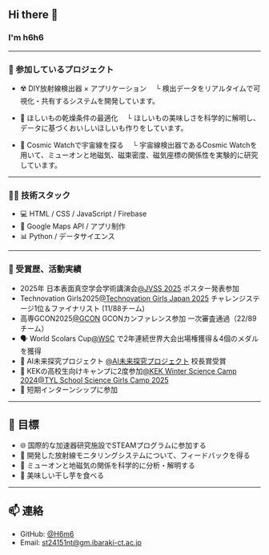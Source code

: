 ## Hi there 👋
### I'm h6h6

---
### 🔬 参加しているプロジェクト

- ☢️ DIY放射線検出器 × アプリケーション
　└ 検出データをリアルタイムで可視化・共有するシステムを開発しています。

- 🍠 ほしいもの乾燥条件の最適化
　└ ほしいもの美味しさを科学的に解明し、データに基づくおいしいほしいも作りをしています。

- 🌌 Cosmic Watchで宇宙線を探る
　└ 宇宙線検出器であるCosmic Watchを用いて、ミューオンと地磁気、磁束密度、磁気座標の関係性を実験的に研究しています。

---

### 👩‍💻 技術スタック

- 💻 HTML / CSS / JavaScript / Firebase  
- 📱 Google Maps API / アプリ制作  
- 📊 Python / データサイエンス
---

### 🏅 受賞歴、活動実績

- 2025年 日本表面真空学会学術講演会[@JVSS 2025]( https://pub.confit.atlas.jp/en/event/jvss2025)
ポスター発表参加
- Technovation Girls2025[@Technovation Girls Japan 2025](https://www.technovation.waffle-waffle.org/)
チャレンジステージ1位＆ファイナリスト (11/88チーム)
- 高専GCON2025[@GCON]( https://gcon.kosen-k.go.jp/)
GCONカンファレンス参加
一次審査通過（22/89チーム）
- 🗣️ World Scolars Cup[@WSC](https://www.scholarscup.org/)
で2年連続世界大会出場権獲得＆4個のメダルを獲得 
- 🏫 AI未来探究プロジェクト [@AI未来探究プロジェクト](https://www.ibaraki-ct.ac.jp/info/archives/75609) 
校長賞受賞
- 🧪 KEKの高校生向けキャンプに2度参加[@KEK Winter Science Camp 2024](https://www.kek.jp/ja/topics/202501311600wsc)[@TYL School Science Girls Camp 2025](https://www.kek.jp/ja/topics/202505021200rikejo)
- 🤖 短期インターンシップに参加

---

## 🎯 目標

- 🌐 国際的な加速器研究施設でSTEAMプログラムに参加する
- 🌟 開発した放射線モニタリングシステムについて、フィードバックを得る
- 📡 ミューオンと地磁気の関係を科学的に分析・解明する
- 🍠 美味しい干し芋を食べる


---

## 📫 連絡

- GitHub: [@H6m6](https://github.com/H6m6)  
- Email: st24151nt@gm.ibaraki-ct.ac.jp  
